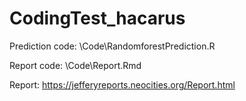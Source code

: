 # CodingTest_hacarus

Prediction code:
\Code\RandomforestPrediction.R

Report code:
\Code\Report.Rmd

Report:
https://jefferyreports.neocities.org/Report.html
